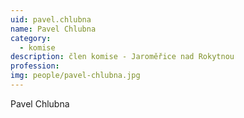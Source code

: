 ```yaml
---
uid: pavel.chlubna
name: Pavel Chlubna
category:
  - komise
description: člen komise - Jaroměřice nad Rokytnou
profession: 
img: people/pavel-chlubna.jpg
---
```


Pavel Chlubna
